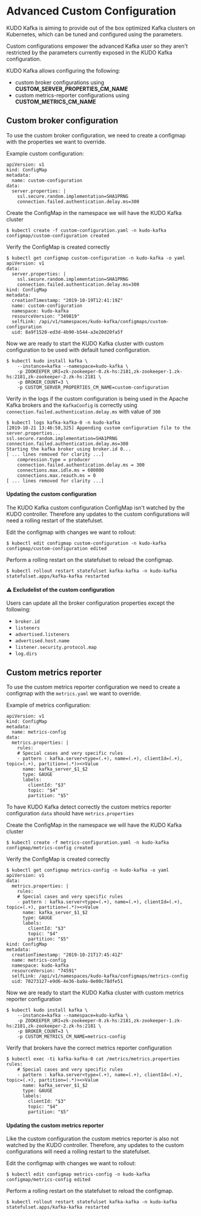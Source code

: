 # Advanced Custom Configuration

KUDO Kafka is aiming to provide out of the box optimized Kafka clusters on Kubernetes, which can be tuned and configured using the parameters. 

Custom configurations empower the advanced Kafka user so they aren't restricted by the parameters currently exposed in the KUDO Kafka configuration. 

KUDO Kafka allows configuring the following:
- custom broker configurations using **CUSTOM_SERVER_PROPERTIES_CM_NAME** 
- custom metrics-reporter configurations using **CUSTOM_METRICS_CM_NAME**

## Custom broker configuration

To use the custom broker configuration, we need to create a configmap with the properties we want to override.

Example custom configuration:

```
apiVersion: v1
kind: ConfigMap
metadata:
  name: custom-configuration
data:
  server.properties: |
    ssl.secure.random.implementation=SHA1PRNG
    connection.failed.authentication.delay.ms=300
```

Create the ConfigMap in the namespace we will have the KUDO Kafka cluster

```
$ kubectl create -f custom-configuration.yaml -n kudo-kafka
configmap/custom-configuration created
```

Verify the ConfigMap is created correctly 

```
$ kubectl get configmap custom-configuration -n kudo-kafka -o yaml
apiVersion: v1
data:
  server.properties: |
    ssl.secure.random.implementation=SHA1PRNG
    connection.failed.authentication.delay.ms=300
kind: ConfigMap
metadata:
  creationTimestamp: "2019-10-19T12:41:19Z"
  name: custom-configuration
  namespace: kudo-kafka
  resourceVersion: "349819"
  selfLink: /api/v1/namespaces/kudo-kafka/configmaps/custom-configuration
  uid: 8a9f1520-ed3d-4b90-b544-a3e20d20fa5f
```

Now we are ready to start the KUDO Kafka cluster with custom configuration to be used with default tuned configuration. 

```
$ kubectl kudo install kafka \
    --instance=kafka --namespace=kudo-kafka \
    -p ZOOKEEPER_URI=zk-zookeeper-0.zk-hs:2181,zk-zookeeper-1.zk-hs:2181,zk-zookeeper-2.zk-hs:2181 \
    -p BROKER_COUNT=3 \
    -p CUSTOM_SERVER_PROPERTIES_CM_NAME=custom-configuration 
```

Verify in the logs if the custom configuration is being used in the Apache Kafka brokers and the `KafkaConfig` is correctly using `connection.failed.authentication.delay.ms` with value of `300` 

```
$ kubectl logs kafka-kafka-0 -n kudo-kafka
[2019-10-21 13:46:58,325] Appending custom configuration file to the server.properties...
ssl.secure.random.implementation=SHA1PRNG
connection.failed.authentication.delay.ms=300
Starting the kafka broker using broker.id 0...
[ ... lines removed for clarity ...]
	compression.type = producer
	connection.failed.authentication.delay.ms = 300
	connections.max.idle.ms = 600000
	connections.max.reauth.ms = 0
[ ... lines removed for clarity ...]
```
#### Updating the custom configuration

The KUDO Kafka custom configuration ConfigMap isn't watched by the KUDO controller. Therefore any updates to the custom configurations will need a rolling restart of the statefulset.

Edit the configmap with changes we want to rollout:

```
$ kubectl edit configmap custom-configuration -n kudo-kafka
configmap/custom-configuration edited
```

Perform a rolling restart on the statefulset to reload the configmap.

```
$ kubectl rollout restart statefulset kafka-kafka -n kudo-kafka
statefulset.apps/kafka-kafka restarted
```

#### :warning: Excludelist of the custom configuration

Users can update all the broker configuration properties except the following:
 - `broker.id`
 - `listeners`
 - `advertised.listeners`
 - `advertised.host.name`
 - `listener.security.protocol.map`
 - `log.dirs`
 
## Custom metrics reporter 

To use the custom metrics reporter configuration we need to create a configmap with the `metrics.yaml` we want to override.

Example of metrics configuration:

```
apiVersion: v1
kind: ConfigMap
metadata:
  name: metrics-config
data:
  metrics.properties: |
    rules:
    # Special cases and very specific rules
    - pattern : kafka.server<type=(.+), name=(.+), clientId=(.+), topic=(.+), partition=(.*)><>Value
      name: kafka_server_$1_$2
      type: GAUGE
      labels:
        clientId: "$3"
        topic: "$4"
        partition: "$5"
```

To have KUDO Kafka detect correctly the custom metrics reporter configuration `data` should have `metrics.properties` 

Create the ConfigMap in the namespace we will have the KUDO Kafka cluster

```
$ kubectl create -f metrics-configuration.yaml -n kudo-kafka
configmap/metrics-config created
```

Verify the ConfigMap is created correctly 

```
$ kubectl get configmap metrics-config -n kudo-kafka -o yaml
apiVersion: v1
data:
  metrics.properties: |
    rules:
    # Special cases and very specific rules
    - pattern : kafka.server<type=(.+), name=(.+), clientId=(.+), topic=(.+), partition=(.*)><>Value
      name: kafka_server_$1_$2
      type: GAUGE
      labels:
        clientId: "$3"
        topic: "$4"
        partition: "$5"
kind: ConfigMap
metadata:
  creationTimestamp: "2019-10-21T17:45:41Z"
  name: metrics-config
  namespace: kudo-kafka
  resourceVersion: "74591"
  selfLink: /api/v1/namespaces/kudo-kafka/configmaps/metrics-config
  uid: 70273127-e9d6-4e36-ba9a-0e00c78dfe51
```

Now we are ready to start the KUDO Kafka cluster with custom metrics reporter configuration

```
$ kubectl kudo install kafka \
    --instance=kafka --namespace=kudo-kafka \
    -p ZOOKEEPER_URI=zk-zookeeper-0.zk-hs:2181,zk-zookeeper-1.zk-hs:2181,zk-zookeeper-2.zk-hs:2181 \
    -p BROKER_COUNT=3 \
    -p CUSTOM_METRICS_CM_NAME=metrics-config
```

Verify that brokers have the correct metrics reporter configuration

```
$ kubectl exec -ti kafka-kafka-0 cat /metrics/metrics.properties
rules:
    # Special cases and very specific rules
    - pattern : kafka.server<type=(.+), name=(.+), clientId=(.+), topic=(.+), partition=(.*)><>Value
      name: kafka_server_$1_$2
      type: GAUGE
      labels:
        clientId: "$3"
        topic: "$4"
        partition: "$5"
```

#### Updating the custom metrics reporter 

Like the custom configuration the custom metrics reporter is also not watched by the KUDO controller. Therefore, any updates to the custom configurations will need a rolling restart to the statefulset.

Edit the configmap with changes we want to rollout:

```
$ kubectl edit configmap metrics-config -n kudo-kafka
configmap/metrics-config edited
```

Perform a rolling restart on the statefulset to reload the configmap.

```
$ kubectl rollout restart statefulset kafka-kafka -n kudo-kafka
statefulset.apps/kafka-kafka restarted
```
